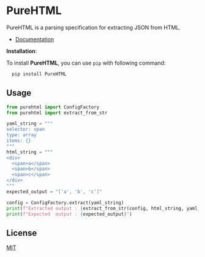 # PureHTML

PureHTML is a parsing specification for extracting JSON from HTML.

- [Documentation](https://purescraps.github.io/purehtml/)

**Installation**:

To install **PureHTML**, you can use `pip` with following command:

```bash
  pip install PureHTML
```

## Usage

```python
from purehtml import ConfigFactory
from purehtml import extract_from_str

yaml_string = """
selector: span
type: array
items: {}
"""
html_string = """
<div>
  <span>a</span>
  <span>b</span>
  <span>c</span>
</div>
"""
expected_output = "['a', 'b', 'c']"

config = ConfigFactory.extract(yaml_string)
print(f"Extracted output : {extract_from_str(config, html_string, yaml_string)}")
print(f"Expected  output : {expected_output}")

```

## License

[MIT](https://choosealicense.com/licenses/mit/)
